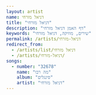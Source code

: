 ```yaml
---
layout: artist
name: דניאל מזרחי
title: "דניאל מזרחי"
description: "דף האמן דניאל מזרחי"
keywords: "שירים, מוזיקה, דניאל מזרחי"
permalink: /artists/דניאל-מזרחי
redirect_from:
  - /artists/list/דניאל מזרחי
  - /artists/דניאל-מזרחי/
songs:
  - number: "32678"
    name: "מה רבו"
    album: "סינגלים"
    artist: "דניאל מזרחי"
---
```

